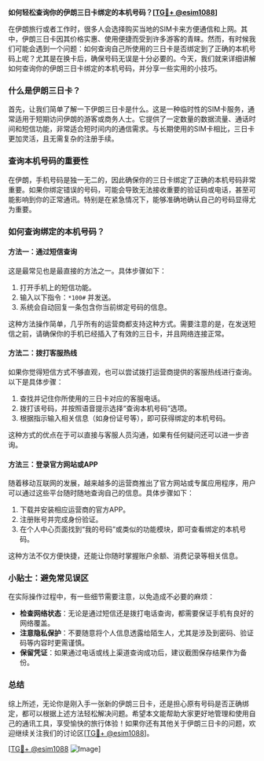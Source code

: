 **如何轻松查询你的伊朗三日卡绑定的本机号码？[[TG💪+ @esim1088](https://t.me/s/esim1088)]**

在伊朗旅行或者工作时，很多人会选择购买当地的SIM卡来方便通信和上网。其中，伊朗三日卡因其价格实惠、使用便捷而受到许多游客的青睐。然而，有时候我们可能会遇到一个问题：如何查询自己所使用的三日卡是否绑定到了正确的本机号码上呢？尤其是在换卡后，确保号码无误是十分必要的。今天，我们就来详细讲解如何查询你的伊朗三日卡绑定的本机号码，并分享一些实用的小技巧。

### 什么是伊朗三日卡？

首先，让我们简单了解一下伊朗三日卡是什么。这是一种临时性的SIM卡服务，通常适用于短期访问伊朗的游客或商务人士。它提供了一定数量的数据流量、通话时间和短信功能，非常适合短时间内的通信需求。与长期使用的SIM卡相比，三日卡更加灵活，且无需复杂的注册手续。

### 查询本机号码的重要性

在伊朗，手机号码是独一无二的，因此确保你的三日卡绑定了正确的本机号码非常重要。如果你绑定错误的号码，可能会导致无法接收重要的验证码或电话，甚至可能影响到你的正常通讯。特别是在紧急情况下，能够准确地确认自己的号码显得尤为重要。

### 如何查询绑定的本机号码？

#### 方法一：通过短信查询

这是最常见也是最直接的方法之一。具体步骤如下：

1. 打开手机上的短信功能。
2. 输入以下指令：`*100#` 并发送。
3. 系统会自动回复一条包含你当前绑定号码的信息。

这种方法操作简单，几乎所有的运营商都支持这种方式。需要注意的是，在发送短信之前，请确保你的手机已经插入了有效的三日卡，并且网络连接正常。

#### 方法二：拨打客服热线

如果你觉得短信方式不够直观，也可以尝试拨打运营商提供的客服热线进行查询。以下是具体步骤：

1. 查找并记住你所使用的三日卡对应的客服电话。
2. 拨打该号码，并按照语音提示选择“查询本机号码”选项。
3. 根据指示输入相关信息（如身份证号等），即可获得绑定的本机号码。

这种方式的优点在于可以直接与客服人员沟通，如果有任何疑问还可以进一步咨询。

#### 方法三：登录官方网站或APP

随着移动互联网的发展，越来越多的运营商推出了官方网站或专属应用程序，用户可以通过这些平台随时随地查询自己的信息。具体步骤如下：

1. 下载并安装相应运营商的官方APP。
2. 注册账号并完成身份验证。
3. 在个人中心页面找到“我的号码”或类似的功能模块，即可查看绑定的本机号码。

这种方法不仅方便快捷，还能让你随时掌握账户余额、消费记录等相关信息。

### 小贴士：避免常见误区

在实际操作过程中，有一些细节需要注意，以免造成不必要的麻烦：

- **检查网络状态**：无论是通过短信还是拨打电话查询，都需要保证手机有良好的网络覆盖。
- **注意隐私保护**：不要随意将个人信息透露给陌生人，尤其是涉及到密码、验证码等内容时更需谨慎。
- **保留凭证**：如果通过电话或线上渠道查询成功后，建议截图保存结果作为备份。

### 总结

综上所述，无论你是刚入手一张新的伊朗三日卡，还是担心原有号码是否正确绑定，都可以根据上述方法轻松解决问题。希望本文能帮助大家更好地管理和使用自己的通讯工具，享受愉快的旅行体验！如果你还有其他关于伊朗三日卡的问题，欢迎继续关注我们的讨论区[[TG💪+ @esim1088](https://t.me/s/esim1088)]。

[[TG💪+ @esim1088](https://t.me/s/esim1088) ![Image](https://i.postimg.cc/4NQfJmqS/Snipaste-2025-05-13-00-14-12.png)]